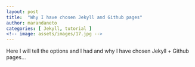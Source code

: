 ```yaml
---
layout: post
title:  "Why I have chosen Jekyll and Github pages"
author: marandaneto
categories: [ Jekyll, tutorial ]
<!-- image: assets/images/17.jpg -->
---
```

Here I will tell the options and I had and why I have chosen Jekyll + Github pages...
